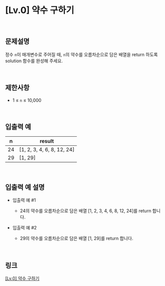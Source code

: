 # [Lv.0] 약수 구하기

<br>

## 문제설명
정수 `n`이 매개변수로 주어질 때, `n`의 약수를 오름차순으로 담은 배열을 return 하도록 solution 함수를 완성해 주세요.

<br>

## 제한사항
- 1 ≤ `n` ≤ 10,000

<br>

## 입출력 예
| n | result |
|---|---|
| 24 | [1, 2, 3, 4, 6, 8, 12, 24] |
| 29 | [1, 29] |

<br>

## 입출력 예 설명
- 입출력 예 #1
    - 24의 약수를 오름차순으로 담은 배열 [1, 2, 3, 4, 6, 8, 12, 24]를 return 합니다.

- 입출력 예 #2
    - 29의 약수를 오름차순으로 담은 배열 [1, 29]를 return 합니다.

<br>

## 링크
[[Lv.0] 약수 구하기](https://school.programmers.co.kr/learn/courses/30/lessons/120897)
